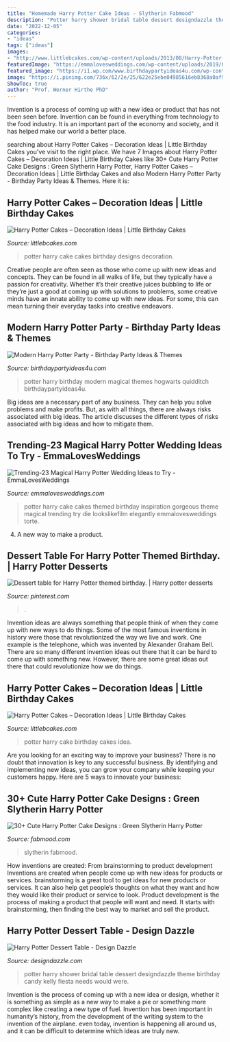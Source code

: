 ```yaml
---
title: "Homemade Harry Potter Cake Ideas - Slytherin Fabmood"
description: "Potter harry shower bridal table dessert designdazzle theme birthday candy kelly fiesta needs would were"
date: "2022-12-05"
categories:
- "ideas"
tags: ["ideas"]
images:
- "http://www.littlebcakes.com/wp-content/uploads/2013/08/Harry-Potter-Birthday-Cake.jpg"
featuredImage: "https://emmalovesweddings.com/wp-content/uploads/2019/02/gorgeous-Harry-Potter-themed-wedding-cake.jpg"
featured_image: "https://i1.wp.com/www.birthdaypartyideas4u.com/wp-content/uploads/2016/04/Modern-Harry-Potter-Party-Hogwarts-Quidditch-Party-Ideas.jpg"
image: "https://i.pinimg.com/736x/62/2e/25/622e25ebe04985616eb8368a0af94ad2.jpg"
ShowToc: true
author: "Prof. Werner Hirthe PhD"
---
```



Invention is a process of coming up with a new idea or product that has not been seen before. Invention can be found in everything from technology to the food industry. It is an important part of the economy and society, and it has helped make our world a better place.

	

		
searching about Harry Potter Cakes – Decoration Ideas | Little Birthday Cakes you've visit to the right place. We have 7 Images about Harry Potter Cakes – Decoration Ideas | Little Birthday Cakes like 30+ Cute Harry Potter Cake Designs : Green Slytherin Harry Potter, Harry Potter Cakes – Decoration Ideas | Little Birthday Cakes and also Modern Harry Potter Party - Birthday Party Ideas &amp; Themes. Here it is:
		
    
## Harry Potter Cakes – Decoration Ideas | Little Birthday Cakes

<img loading=lazy src="http://www.littlebcakes.com/wp-content/uploads/2013/08/Harry-Potter-Cake-Designs.jpg" onerror="this.onerror=null;this.src='https://tse3.mm.bing.net/th?id=OIP.htUumm_UvKBBZEhuU5CUHgHaJ4&amp;pid=15.1';" alt="Harry Potter Cakes – Decoration Ideas | Little Birthday Cakes">

_Source: littlebcakes.com_

>potter harry cake cakes birthday designs decoration. 

	

Creative people are often seen as those who come up with new ideas and concepts. They can be found in all walks of life, but they typically have a passion for creativity. Whether it’s their creative juices bubbling to life or they’re just a good at coming up with solutions to problems, some creative minds have an innate ability to come up with new ideas. For some, this can mean turning their everyday tasks into creative endeavors.

    
## Modern Harry Potter Party - Birthday Party Ideas &amp; Themes

<img loading=lazy src="https://i1.wp.com/www.birthdaypartyideas4u.com/wp-content/uploads/2016/04/Modern-Harry-Potter-Party-Hogwarts-Quidditch-Party-Ideas.jpg" onerror="this.onerror=null;this.src='https://tse3.mm.bing.net/th?id=OIP.ZOvGMufi2yKJxqFqTOAmkwHaKl&amp;pid=15.1';" alt="Modern Harry Potter Party - Birthday Party Ideas &amp; Themes">

_Source: birthdaypartyideas4u.com_

>potter harry birthday modern magical themes hogwarts quidditch birthdaypartyideas4u. 

	

Big ideas are a necessary part of any business. They can help you solve problems and make profits. But, as with all things, there are always risks associated with big ideas. The article discusses the different types of risks associated with big ideas and how to mitigate them.

    
## Trending-23 Magical Harry Potter Wedding Ideas To Try - EmmaLovesWeddings

<img loading=lazy src="https://emmalovesweddings.com/wp-content/uploads/2019/02/gorgeous-Harry-Potter-themed-wedding-cake.jpg" onerror="this.onerror=null;this.src='https://tse4.mm.bing.net/th?id=OIP.vskCj7L2-xfgXxG8PZjTtgHaLH&amp;pid=15.1';" alt="Trending-23 Magical Harry Potter Wedding Ideas to Try - EmmaLovesWeddings">

_Source: emmalovesweddings.com_

>potter harry cake cakes themed birthday inspiration gorgeous theme magical trending try die lookslikefilm elegantly emmalovesweddings torte. 

	

4. A new way to make a product.

    
## Dessert Table For Harry Potter Themed Birthday. | Harry Potter Desserts

<img loading=lazy src="https://i.pinimg.com/736x/62/2e/25/622e25ebe04985616eb8368a0af94ad2.jpg" onerror="this.onerror=null;this.src='https://tse2.mm.bing.net/th?id=OIP.83nwblMa6G4GaVSXiTSj0gHaJ4&amp;pid=15.1';" alt="Dessert table for Harry Potter themed birthday. | Harry potter desserts">

_Source: pinterest.com_

>. 

	

Invention ideas are always something that people think of when they come up with new ways to do things. Some of the most famous inventions in history were those that revolutionized the way we live and work. One example is the telephone, which was invented by Alexander Graham Bell. There are so many different invention ideas out there that it can be hard to come up with something new. However, there are some great ideas out there that could revolutionize how we do things.

    
## Harry Potter Cakes – Decoration Ideas | Little Birthday Cakes

<img loading=lazy src="http://www.littlebcakes.com/wp-content/uploads/2013/08/Harry-Potter-Birthday-Cake.jpg" onerror="this.onerror=null;this.src='https://tse4.mm.bing.net/th?id=OIP.ziKq9F4ua60x9o5gJdj-lQHaJ4&amp;pid=15.1';" alt="Harry Potter Cakes – Decoration Ideas | Little Birthday Cakes">

_Source: littlebcakes.com_

>potter harry cake birthday cakes idea. 

	

Are you looking for an exciting way to improve your business? There is no doubt that innovation is key to any successful business. By identifying and implementing new ideas, you can grow your company while keeping your customers happy. Here are 5 ways to innovate your business: 

    
## 30+ Cute Harry Potter Cake Designs : Green Slytherin Harry Potter

<img loading=lazy src="https://www.fabmood.com/inspiration/wp-content/uploads/2021/08/harry-potter-cake-14-370x584.jpg" onerror="this.onerror=null;this.src='https://tse4.mm.bing.net/th?id=OIP.cgMhKsewEL8vw1Pf-D4IKgAAAA&amp;pid=15.1';" alt="30+ Cute Harry Potter Cake Designs : Green Slytherin Harry Potter">

_Source: fabmood.com_

>slytherin fabmood. 

	

How inventions are created: From brainstorming to product development
Inventions are created when people come up with new ideas for products or services. brainstorming is a great tool to get ideas for new products or services. It can also help get people’s thoughts on what they want and how they would like their product or service to look. Product development is the process of making a product that people will want and need. It starts with brainstorming, then finding the best way to market and sell the product.

    
## Harry Potter Dessert Table - Design Dazzle

<img loading=lazy src="http://www.designdazzle.com/wp-content/uploads/2013/08/Kelly-Bridal-Shower-Harry-Potter-10.jpg" onerror="this.onerror=null;this.src='https://tse1.mm.bing.net/th?id=OIP.FmTXzgkzqsSC4ZGe4jfflgAAAA&amp;pid=15.1';" alt="Harry Potter Dessert Table - Design Dazzle">

_Source: designdazzle.com_

>potter harry shower bridal table dessert designdazzle theme birthday candy kelly fiesta needs would were. 

	

Invention is the process of coming up with a new idea or design, whether it is something as simple as a new way to make a pie or something more complex like creating a new type of fuel. Invention has been important in humanity’s history, from the development of the writing system to the invention of the airplane. even today, invention is happening all around us, and it can be difficult to determine which ideas are truly new.

